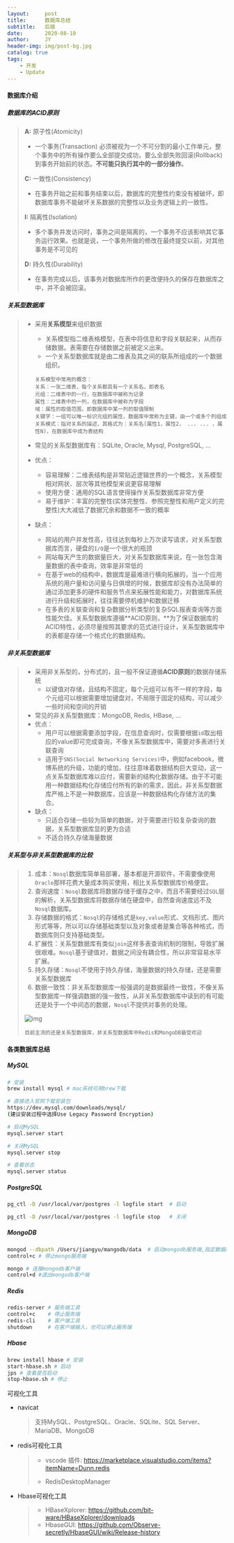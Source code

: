```yaml
---
layout:     post
title:      数据库总结
subtitle:   后端
date:       2020-08-10
author:     JY
header-img: img/post-bg.jpg
catalog: true
tags:
    - 开发
    - Update
---
```


#### 数据库介绍

##### 数据库的ACID原则

> **A:** 原子性(Atomicity)
>
> - 一个事务(Transaction) 必须被视为一个不可分割的最小工作单元，整个事务中的所有操作要么全部提交成功，要么全部失败回滚(Rollback) 到事务开始前的状态。**不可能只执行其中的一部分操作**。
>
> **C:** 一致性(Consistency)
>
> - 在事务开始之前和事务结束以后，数据库的完整性约束没有被破坏，即数据库事务不能破坏关系数据的完整性以及业务逻辑上的一致性。
>
>  **I:** 隔离性(Isolation)
>
> - 多个事务并发访问时，事务之间是隔离的，一个事务不应该影响其它事务运行效果。也就是说，一个事务所做的修改在最终提交以前，对其他事务是不可见的
>
> **D:** 持久性(Durability) 
>
> - 在事务完成以后，该事务对数据库所作的更改便持久的保存在数据库之中，并不会被回滚。



##### 关系型数据库

> - 采用**关系模型**来组织数据
>   - 关系模型指二维表格模型，在表中将信息和字段关联起来，从而存储数据。表需要在存储数据之前被定义出来。
>   - 一个关系型数据库就是由二维表及其之间的联系所组成的一个数据组织。
>
>   ```
>   关系模型中常用的概念：
>   关系：一张二维表，每个关系都具有一个关系名，即表名
>   元组：二维表中的一行，在数据库中被称为记录
>   属性：二维表中的一列，在数据库中被称为字段
>   域：属性的取值范围，即数据库中某一列的取值限制
>   关键字：一组可以唯一标识元组的属性，数据库中常称为主键，由一个或多个列组成
>   关系模式：指对关系的描述，其格式为：关系名(属性1，属性2， ... ... ，属性N)，在数据库中成为表结构
>   ```
>
> - 常见的关系型数据库有：SQLite, Oracle, Mysql, PostgreSQL, ...
> - 优点：
>   - 容易理解：二维表结构是非常贴近逻辑世界的一个概念，关系模型相对网状、层次等其他模型来说更容易理解
>   - 使用方便：通用的SQL语言使得操作关系型数据库非常方便
>   - 易于维护：丰富的完整性(实体完整性、参照完整性和用户定义的完整性)大大减低了数据冗余和数据不一致的概率
> - 缺点：
>   - 网站的用户并发性高，往往达到每秒上万次读写请求，对关系型数据库而言，硬盘的`I/O`是一个很大的瓶颈
>   - 网站每天产生的数据量巨大，对关系型数据库来说，在一张包含海量数据的表中查询，效率是非常低的
>   - 在基于web的结构中，数据库是最难进行横向拓展的，当一个应用系统的用户量和访问量与日俱增的时候，数据库却没有办法简单的通过添加更多的硬件和服务节点来拓展性能和能力，对数据库系统进行升级和拓展时，往往需要停机维护和数据迁移
>   - 在多表的关联查询和复杂数据分析类型的复杂SQL报表查询等方面性能欠佳。关系型数据库遵循**ACID原则，**为了保证数据库的ACID特性，必须尽量按照其要求的范式进行设计，关系型数据库中的表都是存储一个格式化的数据结构。



##### 非关系型数据库

> - 采用非关系型的，分布式的，且一般不保证遵循**ACID原则**的数据存储系统
>   - 以键值对存储，且结构不固定，每个元组可以有不一样的字段，每个元组可以根据需要增加键盘对，不局限于固定的结构，可以减少一些时间和空间的开销
> - 常见的非关系型数据库：MongoDB, Redis, HBase, ...
> - 优点：
>   - 用户可以根据需要添加字段，在信息查询时，仅需要根据`id`取出相应的value即可完成查询，不像关系型数据库中，需要对多表进行关联查询
>   - 适用于`SNS(Social Networking Services)`中，例如facebook，微博系统的升级，功能的增加，往往意味着数据结构巨大变动，这一点关系型数据库难以应付，需要新的结构化数据存储。由于不可能用一种数据结构化存储应付所有的新的需求，因此，非关系型数据库严格上不是一种数据库，应该是一种数据结构化存储方法的集合。
> - 缺点：
>   - 只适合存储一些较为简单的数据，对于需要进行较复杂查询的数据，关系型数据库显的更为合适
>   - 不适合持久存储海量数据



##### 关系型与非关系型数据库的比较

> 1. 成本：`Nosql`数据库简单易部署，基本都是开源软件，不需要像使用`Oracle`那样花费大量成本购买使用，相比关系型数据库价格便宜。
> 2. 查询速度：`Nosql`数据库将数据存储于缓存之中，而且不需要经过`SQL`层的解析，关系型数据库将数据存储在硬盘中，自然查询速度远不及`Nosql`数据库。
> 3. 存储数据的格式：`Nosql`的存储格式是`key,value`形式、文档形式、图片形式等等，所以可以存储基础类型以及对象或者是集合等各种格式，而数据库则只支持基础类型。
> 4. 扩展性：关系型数据库有类似`join`这样多表查询机制的限制，导致扩展很艰难。`Nosql`基于键值对，数据之间没有耦合性，所以非常容易水平扩展。
> 5. 持久存储：`Nosql`不使用于持久存储，海量数据的持久存储，还是需要关系型数据库
> 6. 数据一致性：非关系型数据库一般强调的是数据最终一致性，不像关系型数据库一样强调数据的强一致性，从非关系型数据库中读到的有可能还是处于一个中间态的数据，`Nosql`不提供对事务的处理。
>
> ![img](https://github.com/ZJU-CVs/zju-cvs.github.io/raw/master/img/develop/2.png)
>
> `目前主流的还是关系型数据库，非关系型数据库中Redis和MongoDB最受欢迎`



#### 

#### 各类数据库总结

##### MySQL

```bash
# 安装
brew install mysql # mac系统可用brew下载

# 直接进入官网下载安装包
https://dev.mysql.com/downloads/mysql/
(建议安装过程中选择Use Legacy Password Encryption)

# 启动MySQL
mysql.server start

# 关闭MySQL
mysql.server stop

# 查看状态
mysql.server status
```



##### PostgreSQL

```bash
pg_ctl -D /usr/local/var/postgres -l logfile start  # 启动

pg_ctl -D /usr/local/var/postgres -l logfile stop   # 关闭
```



##### MongoDB

```bash
mongod --dbpath /Users/jiangyu/mangodb/data  # 启动mongodb服务端,指定数据库路径
control+c # 停止mongo服务端

mongo # 连接mongodb客户端
control+d #退出mongodb客户端
```



##### Redis

```bash
redis-server # 服务端工具
control+c    # 停止服务端
redis-cli    # 客户端工具
shutdown     # 在客户端输入，也可以停止服务端
```



##### Hbase

```bash
brew install hbase # 安装
start-hbase.sh # 启动
jps # 查看是否启动
stop-hbase.sh # 停止
```



可视化工具

- navicat

  > 支持MySQL、PostgreSQL、Oracle、SQLite、SQL Server、MariaDB、MongoDB

- redis可视化工具

  >- vscode 插件: https://marketplace.visualstudio.com/items?itemName=Dunn.redis
  >
  >- RedisDesktopManager

- Hbase可视化工具

  > - HBaseXplorer: https://github.com/bit-ware/HBaseXplorer/downloads 
  > - HbaseGUI: https://github.com/Observe-secretly/HbaseGUI/wiki/Release-history

